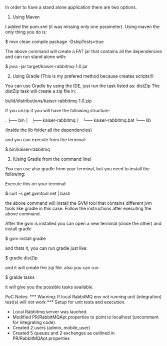 
In order to have a stand alone application there are two options.

1. Using Maven

I added the pom.xml (it was missing only one parameter).
Using maven the only thing you do is:

$ mvn clean compile package -DskipTests=true


The above command will create a FAT jar that contains all the dependencies and can run stand alone with:

$ java -jar target/kaiser-rabbitmq-1.0.jar





2. Using Gradle (This is my prefered method because creates scripts!!)

You can use Gradle by using the IDE, just run the task listed as: distZip
The distZip task will create a zip file in:

build/distributions/kaiser-rabbitmq-1.0.zip

If you unzip it you will have the following structure:

.
├── bin
│   ├── kaiser-rabbitmq
│   └── kaiser-rabbitmq.bat
└── lib

(inside the lib folder all the dependencies)

and you can execute from the terminal:

$ bin/kaiser-rabbitmq





3. (Using Gradle from the command line)

You can use also gradle from your terminal, but you need to install the following:

Execute this on your terminal:

$ curl -s get.gvmtool.net | bash

the above command will install the GVM tool that contains different jvm tools like gradle in this case.
Follow the instructions after executing the above command.

After the gvm is installed you can open a new terminal (close the other) and install gradle

$ gvm install gradle


and thats it, you can run gradle just like:


$ gradle distZip


and it will create the zip file.
also you can run:

$ gralde tasks


it will give you the possible tasks available.

PoC Notes:  *** Warning: If local RabbitMQ env not running unit (integration) test(s) will not work ***
Setup for unit tests and execution.
* Local Rabbitmq server was lauched.
* Modified PR/RabbitMQApt.properties to point to localhost (uncomment for integrating code)
* Created 2 users (admin, mobile_user)
* Created 5 queues and 2 exchanges as outlined in PR/RabbitMQApt.properties







